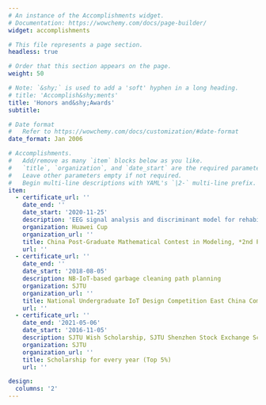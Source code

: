 ```yaml
---
# An instance of the Accomplishments widget.
# Documentation: https://wowchemy.com/docs/page-builder/
widget: accomplishments

# This file represents a page section.
headless: true

# Order that this section appears on the page.
weight: 50

# Note: `&shy;` is used to add a 'soft' hyphen in a long heading.
# title: 'Accomplish&shy;ments'
title: 'Honors and&shy;Awards'
subtitle:

# Date format
#   Refer to https://wowchemy.com/docs/customization/#date-format
date_format: Jan 2006

# Accomplishments.
#   Add/remove as many `item` blocks below as you like.
#   `title`, `organization`, and `date_start` are the required parameters.
#   Leave other parameters empty if not required.
#   Begin multi-line descriptions with YAML's `|2-` multi-line prefix.
item:
  - certificate_url: ''
    date_end: ''
    date_start: '2020-11-25'
    description: 'EEG signal analysis and discriminant model for rehabilitation engineering'
    organization: Huawei Cup
    organization_url: ''
    title: China Post-Graduate Mathematical Contest in Modeling, *2nd Prize*
    url: ''
  - certificate_url: ''
    date_end: ''
    date_start: '2018-08-05'
    description: NB-IoT-based garbage cleaning path planning
    organization: SJTU
    organization_url: ''
    title: National Undergraduate IoT Design Competition East China Competition Zone, *1st Prize*
    url: ''
  - certificate_url: ''
    date_end: '2021-05-06'
    date_start: '2016-11-05'
    description: SJTU Wish Scholarship, SJTU Shenzhen Stock Exchange Scholarship and so on.
    organization: SJTU
    organization_url: ''
    title: Scholarship for every year (Top 5%)
    url: ''

design:
  columns: '2'
---
```

